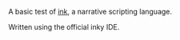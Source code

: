 A basic test of [ink](https://www.inklestudios.com/ink/), a narrative scripting language. 

Written using the official inky IDE.